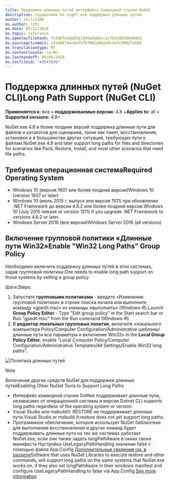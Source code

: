 ```yaml
---
title: Поддержка длинных путей интерфейса командной строки NuGet
description: Справочник по nuget.exe поддержка длинных путей
author: zhili1208
ms.author: lzhi
ms.date: 07/12/2018
ms.topic: reference
ms.openlocfilehash: 7cd387e3eb05d149da9a88cc1c76dc08588d04b5
ms.sourcegitcommit: 1d1406764c6af5fb7801d462e0c4afc9092fa569
ms.translationtype: MT
ms.contentlocale: ru-RU
ms.lasthandoff: 09/04/2018
ms.locfileid: "43547830"
---
```

# <a name="long-path-support-nuget-cli"></a><span data-ttu-id="45c47-103">Поддержка длинных путей (NuGet CLI)</span><span class="sxs-lookup"><span data-stu-id="45c47-103">Long Path Support (NuGet CLI)</span></span>

<span data-ttu-id="45c47-104">**Применяется к:** все &bullet; **поддерживаемые версии:** 4.8 +</span><span class="sxs-lookup"><span data-stu-id="45c47-104">**Applies to:** all &bullet; **Supported versions:** 4.8+</span></span>

<span data-ttu-id="45c47-105">NuGet.exe 4.8 и более поздних версий поддержка длинные пути для файлов и каталогов для сценариев, такие как пакет, восстановления, установки и в большинстве других ситуаций, требующих пути к файлам.</span><span class="sxs-lookup"><span data-stu-id="45c47-105">NuGet.exe 4.8 and later support long paths for files and directories for scenarios like Pack, Restore, Install, and most other scenarios that need file paths.</span></span>

## <a name="required-operating-system"></a><span data-ttu-id="45c47-106">Требуемая операционная система</span><span class="sxs-lookup"><span data-stu-id="45c47-106">Required Operating System</span></span>

-   <span data-ttu-id="45c47-107">Windows 10 (версия 1607 или более поздней версии)</span><span class="sxs-lookup"><span data-stu-id="45c47-107">Windows 10 (version 1607 or later)</span></span>
-   <span data-ttu-id="45c47-108">Windows 10 (июль 2015 г. выпуск или версия 1511) при обновлении .NET Framework до версии 4.6.2 или более поздней версии.</span><span class="sxs-lookup"><span data-stu-id="45c47-108">Windows 10 (July 2015 release or version 1511) if you upgrade .NET Framework to versions 4.6.2 or later.</span></span>
-   <span data-ttu-id="45c47-109">Windows Server 2016 (все версии)</span><span class="sxs-lookup"><span data-stu-id="45c47-109">Windows Server 2016 (all versions)</span></span>

## <a name="enable-win32-long-paths-group-policy"></a><span data-ttu-id="45c47-110">Включение групповой политики «Длинные пути Win32»</span><span class="sxs-lookup"><span data-stu-id="45c47-110">Enable "Win32 Long Paths" Group Policy</span></span>

<span data-ttu-id="45c47-111">Необходимо включить поддержку длинных путей в этих системах, задав групповой политики.</span><span class="sxs-lookup"><span data-stu-id="45c47-111">One needs to enable long path support on those systems by setting a group policy.</span></span>

<span data-ttu-id="45c47-112">Шаги:</span><span class="sxs-lookup"><span data-stu-id="45c47-112">Steps:</span></span>
1. <span data-ttu-id="45c47-113">Запустите **групповыми политиками** - введите «Изменение групповой политики» в строке поиска начала или выполните команду «gpedit.msc» из команды «выполнить» (Windows-R).</span><span class="sxs-lookup"><span data-stu-id="45c47-113">Launch **Group Policy Editor** - Type "Edit group policy" in the Start search bar or Run "gpedit.msc" from the Run command (Windows-R).</span></span>
2. <span data-ttu-id="45c47-114">В **редактор локальных групповых политик**, включите «локального компьютера Policy/Computer Configuration/Administrative шаблоны/длинные пути все параметры и включение Win32».</span><span class="sxs-lookup"><span data-stu-id="45c47-114">In the **Local Group Policy Editor**, enable "Local Computer Policy/Computer Configuration/Administrative Templates/All Settings/Enable Win32 long paths".</span></span>

![Политика длинных путей](media/LongPathPolicy.png)


> [!Note]
> <span data-ttu-id="45c47-116">Включение других средств NuGet для поддержки длинных путей</span><span class="sxs-lookup"><span data-stu-id="45c47-116">Enabling Other NuGet Tools to Support Long Paths</span></span>
>
> -   <span data-ttu-id="45c47-117">Интерфейс командной строки DotNet поддерживает длинные пути, независимо от операционной системы и версии.</span><span class="sxs-lookup"><span data-stu-id="45c47-117">Dotnet CLI supports long paths regardless of the operating system or version.</span></span>
> -   <span data-ttu-id="45c47-118">Visual Studio или msbuild/t: RESTORE не поддерживает длинные пути.</span><span class="sxs-lookup"><span data-stu-id="45c47-118">Visual Studio or msbuild /t:restore does not yet support long paths.</span></span>
> -   <span data-ttu-id="45c47-119">Программное обеспечение, которое использует NuGet библиотеки для выполнения восстановления и других команд будет поддерживать длинные пути на тех же системах работает NuGet.exe, если они также задать longPathAware в окнах своих манифеста Настройка UseLegacyPathHandling значение false с помощью файла App.Config [ Дополнительные сведения см. в разделе](https://blogs.msdn.microsoft.com/jeremykuhne/2016/07/30/net-4-6-2-and-long-paths-on-windows-10/)</span><span class="sxs-lookup"><span data-stu-id="45c47-119">Software that uses NuGet Libraries to execute restore and other commands, will support long paths on the same systems that NuGet.exe works on, if they also set longPathAware in their windows manifest and configure UseLegacyPathHandling to false via App.Config [See more information](https://blogs.msdn.microsoft.com/jeremykuhne/2016/07/30/net-4-6-2-and-long-paths-on-windows-10/)</span></span>

